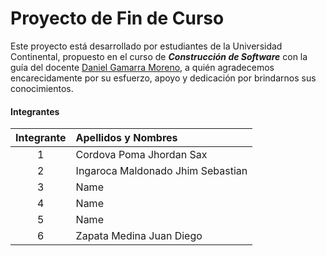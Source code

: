 # Proyecto de Fin de Curso
Este proyecto está desarrollado por estudiantes de la Universidad Continental, propuesto en el curso de ___Construcción de Software___ con la guía del docente [Daniel Gamarra Moreno](https://estudiantesavp.ucontinental.edu.pe/user/profile.php?id=9474), a quién agradecemos encarecidamente por su esfuerzo, apoyo y dedicación por brindarnos sus conocimientos.
#### Integrantes

| **Integrante**  | **Apellidos y Nombres**  |
|:-------------: |:---------------|
| 1         | Cordova Poma Jhordan Sax |
| 2         | Ingaroca Maldonado Jhim Sebastian |
| 3         | Name          | 
| 4         | Name          |
| 5         | Name          | 
| 6         | Zapata Medina Juan Diego | 
